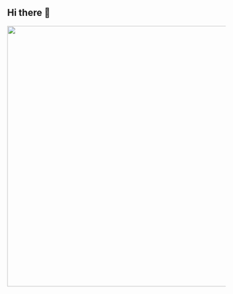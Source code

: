 ## Hi there 👋

<div id="header" align="center">
  <img src="https://i.giphy.com/media/v1.Y2lkPTc5MGI3NjExeG5zemV6NzVtM2J6OWthZzdtcm5kcWEwYzBscnZ6bWg0djF6dGVhbyZlcD12MV9pbnRlcm5hbF9naWZfYnlfaWQmY3Q9Zw/2Qp0gfQ45FgA0/giphy.gif" width="600"/>
</div>

<!--
**numerodiciannove/numerodiciannove** is a ✨ _special_ ✨ repository because its `README.md` (this file) appears on your GitHub profile.

Here are some ideas to get you started:

- 🔭 I’m currently working on ...
- 🌱 I’m currently learning ...
- 👯 I’m looking to collaborate on ...
- 🤔 I’m looking for help with ...
- 💬 Ask me about ...
- 📫 How to reach me: ...
- 😄 Pronouns: ...
- ⚡ Fun fact: ...
-->
